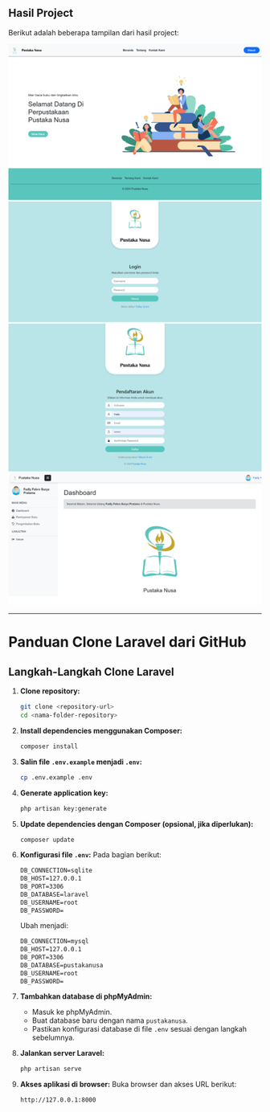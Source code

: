 
## Hasil Project

Berikut adalah beberapa tampilan dari hasil project:

![Gambar 1](public/img/readme/1.png)
![Gambar 2](public/img/readme/2.png)
![Gambar 3](public/img/readme/3.png)
![Gambar 4](public/img/readme/4.png)

---

# Panduan Clone Laravel dari GitHub

## Langkah-Langkah Clone Laravel

1. **Clone repository:**
   ```bash
   git clone <repository-url>
   cd <nama-folder-repository>
   ```

2. **Install dependencies menggunakan Composer:**
   ```bash
   composer install
   ```

3. **Salin file `.env.example` menjadi `.env`:**
   ```bash
   cp .env.example .env
   ```

4. **Generate application key:**
   ```bash
   php artisan key:generate
   ```

5. **Update dependencies dengan Composer (opsional, jika diperlukan):**
   ```bash
   composer update
   ```

6. **Konfigurasi file `.env`:**
   Pada bagian berikut:
   ```env
   DB_CONNECTION=sqlite
   DB_HOST=127.0.0.1
   DB_PORT=3306
   DB_DATABASE=laravel
   DB_USERNAME=root
   DB_PASSWORD=
   ```

   Ubah menjadi:
   ```env
   DB_CONNECTION=mysql
   DB_HOST=127.0.0.1
   DB_PORT=3306
   DB_DATABASE=pustakanusa
   DB_USERNAME=root
   DB_PASSWORD=
   ```

7. **Tambahkan database di phpMyAdmin:**
   - Masuk ke phpMyAdmin.
   - Buat database baru dengan nama `pustakanusa`.
   - Pastikan konfigurasi database di file `.env` sesuai dengan langkah sebelumnya.

8. **Jalankan server Laravel:**
   ```bash
   php artisan serve
   ```

9. **Akses aplikasi di browser:**
   Buka browser dan akses URL berikut:
   ```
   http://127.0.0.1:8000
   ```
